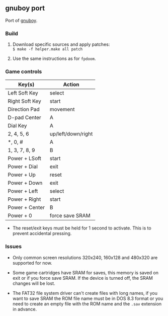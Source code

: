 ## gnuboy port

Port of [gnuboy](https://github.com/rofl0r/gnuboy).

### Build

1. Download specific sources and apply patches:  
`$ make -f helper.make all patch`

2. Use the same instructions as for `fpdoom`.

### Game controls

| Key(s)         | Action             |
|----------------|--------------------|
| Left Soft Key  | select             |
| Right Soft Key | start              |
| Direction Pad  | movement           |
| D-pad Center   | A                  |
| Dial Key       | A                  |
| 2, 4, 5, 6     | up/left/down/right |
| *, 0, #        | A                  |
| 1, 3, 7, 8, 9  | B                  |
| Power + LSoft  | start              |
| Power + Dial   | exit               |
| Power + Up     | reset              |
| Power + Down   | exit               |
| Power + Left   | select             |
| Power + Right  | start              |
| Power + Center | B                  |
| Power + 0      | force save SRAM    |

* The reset/exit keys must be held for 1 second to activate. This is to prevent accidental pressing.

### Issues

* Only common screen resolutions 320x240, 160x128 and 480x320 are supported for now.

* Some game cartridges have SRAM for saves, this memory is saved on exit or if you force save SRAM. If the device is turned off, the SRAM changes will be lost.

* The FAT32 file system driver can't create files with long names, if you want to save SRAM the ROM file name must be in DOS 8.3 format or you need to create an empty file with the ROM name and the `.sav` extension in advance.

